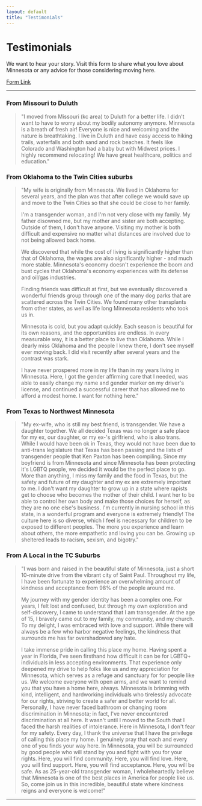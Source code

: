 ```yaml
---
layout: default
title: "Testimonials"
---
```


# Testimonials

We want to hear your story. Visit this form to share what you love about Minnesota or any advice for those considering moving here. 

[Form Link](https://docs.google.com/forms/d/e/1FAIpQLSe--XqsygBS0f5Rq36c4lrJiFjXerkPSwpMpUX7Dpo4QzFrrQ/viewform?usp=sf_link)

---

### From Missouri to Duluth

> "I moved from Missouri (kc area) to Duluth for a better life. I didn’t want to have to worry about my bodily autonomy anymore. Minnesota is a breath of fresh air! Everyone is nice and welcoming and the nature is breathtaking. I live in Duluth and have easy access to hiking trails, waterfalls and both sand and rock beaches. It feels like Colorado and Washington had a baby but with Midwest prices. I highly recommend relocating! We have great healthcare, politics and education."

### From Oklahoma to the Twin Cities suburbs

> "My wife is originally from Minnesota. We lived in Oklahoma for several years, and the plan was that after college we would save up and move to the Twin Cities so that she could be close to her family.
>
> I'm a transgender woman, and I'm not very close with my family. My father disowned me, but my mother and sister are both accepting. Outside of them, I don't have anyone. Visiting my mother is both difficult and expensive no matter what distances are involved due to not being allowed back home.
>
> We discovered that while the cost of living is significantly higher than that of Oklahoma, the wages are also significantly higher - and much more stable. Minnesota's economy doesn't experience the boom and bust cycles that Oklahoma's economy experiences with its defense and oil/gas industries.
>
> Finding friends was difficult at first, but we eventually discovered a wonderful friends group through one of the many dog parks that are scattered across the Twin Cities. We found many other transplants from other states, as well as life long Minnesota residents who took us in.
>
> Minnesota is cold, but you adapt quickly. Each season is beautiful for its own reasons, and the opportunities are endless. In every measurable way, it is a better place to live than Oklahoma. While I dearly miss Oklahoma and the people I knew there, I don't see myself ever moving back. I did visit recently after several years and the contrast was stark.
>
> I have never prospered more in my life than in my years living in Minnesota. Here, I got the gender affirming care that I needed, was able to easily change my name and gender marker on my driver's license, and continued a successful career that has allowed me to afford a modest home. I want for nothing here."

### From Texas to Northwest Minnesota

> "My ex-wife, who is still my best friend, is transgender.  We have a daughter together.  We all decided Texas was no longer a safe place for my ex, our daughter, or my ex-'s girlfriend, who is also trans.  While I would have been ok in Texas, they would not have been due to anti-trans legislature that Texas has been passing and the lists of transgender people that Ken Paxton has been compiling.  Since my boyfriend is from Minnesota and since Minnesota has been protecting it's LGBTQ people, we decided it would be the perfect place to go.  More than anything, I miss my family and the food in Texas, but the safety and future of my daughter and my ex are extremely important to me.  I don't want my daughter to grow up in a state where rapists get to choose who becomes the mother of their child.  I want her to be able to control her own body and make those choices for herself, as they are no one else's business.  I'm currently in nursing school in this state, in a wonderful program and everyone is extremely friendly!  The culture here is so diverse, which I feel is necessary for children to be exposed to different peoples.  The more you experience and learn about others, the more empathetic and loving you can be.  Growing up sheltered leads to racism, sexism, and bigotry."

### From A Local in the TC Suburbs

> "I was born and raised in the beautiful state of Minnesota, just a short 10-minute drive from the vibrant city of Saint Paul. Throughout my life, I have been fortunate to experience an overwhelming amount of kindness and acceptance from 98% of the people around me. 
>
> My journey with my gender identity has been a complex one. For years, I felt lost and confused, but through my own exploration and self-discovery, I came to understand that I am transgender. At the age of 15, I bravely came out to my family, my community, and my church. To my delight, I was embraced with love and support. While there will always be a few who harbor negative feelings, the kindness that surrounds me has far overshadowed any hate.
>
> I take immense pride in calling this place my home. Having spent a year in Florida, I've seen firsthand how difficult it can be for LGBTQ+ individuals in less accepting environments. That experience only deepened my drive to help folks like us and my appreciation for Minnesota, which serves as a refuge and sanctuary for for people like us. We welcome everyone with open arms, and we want to remind you that you have a home here, always. Minnesota is brimming with kind, intelligent, and hardworking individuals who tirelessly advocate for our rights, striving to create a safer and better world for all. Personally, I have never faced bathroom or changing room discrimination in Minnesota; in fact, l've never encountered discrimination at all here. It wasn't until I moved to the South that I faced the harsh realities of intolerance. 
Here in Minnesota, I don't fear for my safety. Every day, I thank the universe that I have the privilege of calling this place my home. I genuinely pray that each and every one of you finds your way here. In Minnesota, you will be surrounded by good people who will stand by you and fight with you for your rights. 
Here, you will find community.
Here, you will find love.
Here, you will find support.
Here, you will find acceptance.
Here, you will be safe.
As as 25-year-old transgender woman, I wholeheartedly believe that Minnesota is one of the best places in America for people like us.
So, come join us in this incredible, beautiful state where kindness reigns and everyone is welcome!"

---
